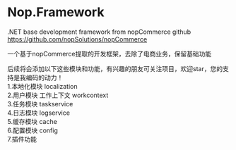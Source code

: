 # Nop.Framework

.NET base development framework from nopCommerce  github https://github.com/nopSolutions/nopCommerce 

一个基于nopCommerce提取的开发框架，去除了电商业务，保留基础功能

后续将会添加以下这些模块和功能，有兴趣的朋友可关注项目，欢迎star，您的支持是我编码的动力！ </br>
1.本地化模块  localization  </br>
2.用户模块  工作上下文 workcontext  </br>
3.任务模块    taskservice  </br>
4.日志模块    logservice  </br>
5.缓存模块    cache  </br>
6.配置模块    config  </br>
7.插件功能   
 
